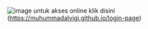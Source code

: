![image](https://github.com/user-attachments/assets/d40ae3a2-5492-4d21-b036-2d1c481b9b30)
untuk akses online klik disini (https://muhummadalvigi.github.io/login-page)
